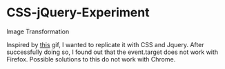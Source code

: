 # CSS-jQuery-Experiment
Image Transformation
<br>

Inspired by [this](https://line25.com/wp-content/uploads/2015/gifs/1.gif) gif, I wanted to replicate it with CSS and Jquery. After successfully doing so, I found out that the event.target does not work with Firefox. Possible solutions to this do not work with Chrome.
